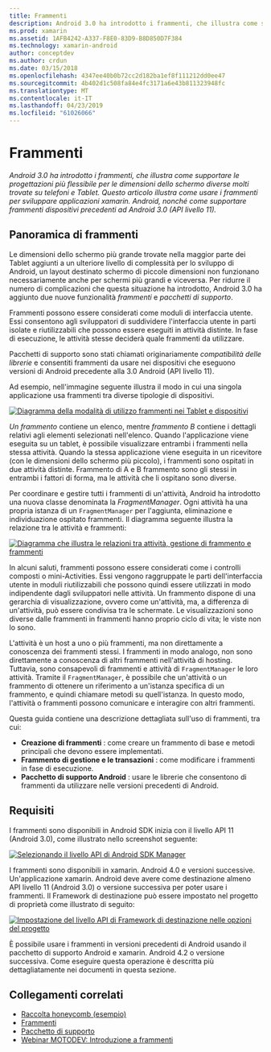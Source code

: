 ```yaml
---
title: Frammenti
description: Android 3.0 ha introdotto i frammenti, che illustra come supportare le progettazioni più flessibile per le dimensioni dello schermo diverse molti trovate su telefoni e Tablet. Questo articolo illustra come usare i frammenti per sviluppare applicazioni xamarin. Android, nonché come supportare frammenti dispositivi precedenti ad Android 3.0 (API livello 11).
ms.prod: xamarin
ms.assetid: 1AFB4242-A337-F8E0-83D9-B8D850D7F384
ms.technology: xamarin-android
author: conceptdev
ms.author: crdun
ms.date: 03/15/2018
ms.openlocfilehash: 4347ee40b0b72cc2d182ba1ef8f111212dd0ee47
ms.sourcegitcommit: 4b402d1c508fa84e4fc3171a6e43b811323948fc
ms.translationtype: MT
ms.contentlocale: it-IT
ms.lasthandoff: 04/23/2019
ms.locfileid: "61026066"
---
```

# <a name="fragments"></a>Frammenti

_Android 3.0 ha introdotto i frammenti, che illustra come supportare le progettazioni più flessibile per le dimensioni dello schermo diverse molti trovate su telefoni e Tablet. Questo articolo illustra come usare i frammenti per sviluppare applicazioni xamarin. Android, nonché come supportare frammenti dispositivi precedenti ad Android 3.0 (API livello 11)._

## <a name="fragments-overview"></a>Panoramica di frammenti

Le dimensioni dello schermo più grande trovate nella maggior parte dei Tablet aggiunti a un ulteriore livello di complessità per lo sviluppo di Android, un layout destinato schermo di piccole dimensioni non funzionano necessariamente anche per schermi più grandi e viceversa. Per ridurre il numero di complicazioni che questa situazione ha introdotto, Android 3.0 ha aggiunto due nuove funzionalità *frammenti* e *pacchetti di supporto*.

Frammenti possono essere considerati come moduli di interfaccia utente. Essi consentono agli sviluppatori di suddividere l'interfaccia utente in parti isolate e riutilizzabili che possono essere eseguiti in attività distinte. In fase di esecuzione, le attività stesse deciderà quale frammenti da utilizzare.

Pacchetti di supporto sono stati chiamati originariamente *compatibilità delle librerie* e consentiti frammenti da usare nei dispositivi che eseguono versioni di Android precedente alla 3.0 Android (API livello 11).

Ad esempio, nell'immagine seguente illustra il modo in cui una singola applicazione usa frammenti tra diverse tipologie di dispositivi.

[![Diagramma della modalità di utilizzo frammenti nei Tablet e dispositivi](images/00.png)](images/00.png#lightbox)

*Un frammento* contiene un elenco, mentre *frammento B* contiene i dettagli relativi agli elementi selezionati nell'elenco. Quando l'applicazione viene eseguita su un tablet, è possibile visualizzare entrambi i frammenti nella stessa attività. Quando la stessa applicazione viene eseguita in un ricevitore (con le dimensioni dello schermo più piccolo), i frammenti sono ospitati in due attività distinte. Frammento di A e B frammento sono gli stessi in entrambi i fattori di forma, ma le attività che li ospitano sono diverse.

Per coordinare e gestire tutti i frammenti di un'attività, Android ha introdotto una nuova classe denominata la *FragmentManager*. Ogni attività ha una propria istanza di un `FragmentManager` per l'aggiunta, eliminazione e individuazione ospitato frammenti. Il diagramma seguente illustra la relazione tra le attività e frammenti:

[![Diagramma che illustra le relazioni tra attività, gestione di frammento e frammenti](images/01.png)](images/01.png#lightbox)

In alcuni saluti, frammenti possono essere considerati come i controlli composti o mini-Activities. Essi vengono raggruppate le parti dell'interfaccia utente in moduli riutilizzabili che possono quindi essere utilizzati in modo indipendente dagli sviluppatori nelle attività. Un frammento dispone di una gerarchia di visualizzazione, ovvero come un'attività, ma, a differenza di un'attività, può essere condivisa tra le schermate. Le visualizzazioni sono diverse dalle frammenti in frammenti hanno proprio ciclo di vita; le viste non lo sono.

L'attività è un host a uno o più frammenti, ma non direttamente a conoscenza dei frammenti stessi. I frammenti in modo analogo, non sono direttamente a conoscenza di altri frammenti nell'attività di hosting. Tuttavia, sono consapevoli di frammenti e attività di `FragmentManager` le loro attività. Tramite il `FragmentManager`, è possibile che un'attività o un frammento di ottenere un riferimento a un'istanza specifica di un frammento, e quindi chiamare metodi su quell'istanza. In questo modo, l'attività o frammenti possono comunicare e interagire con altri frammenti.

Questa guida contiene una descrizione dettagliata sull'uso di frammenti, tra cui:

-   **Creazione di frammenti** : come creare un frammento di base e metodi principali che devono essere implementati.
-   **Frammento di gestione e le transazioni** : come modificare i frammenti in fase di esecuzione.
-   **Pacchetto di supporto Android** : usare le librerie che consentono di frammenti da utilizzare nelle versioni precedenti di Android.


## <a name="requirements"></a>Requisiti

I frammenti sono disponibili in Android SDK inizia con il livello API 11 (Android 3.0), come illustrato nello screenshot seguente:

[![Selezionando il livello API di Android SDK Manager](images/02.png)](images/02.png#lightbox)

I frammenti sono disponibili in xamarin. Android 4.0 e versioni successive. Un'applicazione xamarin. Android deve avere come destinazione almeno API livello 11 (Android 3.0) o versione successiva per poter usare i frammenti. Il Framework di destinazione può essere impostato nel progetto di proprietà come illustrato di seguito:

[![Impostazione del livello API di Framework di destinazione nelle opzioni del progetto](images/03-sml.png)](images/03.png#lightbox)

È possibile usare i frammenti in versioni precedenti di Android usando il pacchetto di supporto Android e xamarin. Android 4.2 o versione successiva. Come eseguire questa operazione è descritta più dettagliatamente nei documenti in questa sezione.


## <a name="related-links"></a>Collegamenti correlati

- [Raccolta honeycomb (esempio)](https://developer.xamarin.com/samples/monodroid/HoneycombGallery)
- [Frammenti](https://developer.android.com/guide/topics/fundamentals/fragments.html)
- [Pacchetto di supporto](https://developer.android.com/sdk/compatibility-library.html)
- [Webinar MOTODEV: Introduzione a frammenti](http://motodev.adobeconnect.com/p9h1aqk3ttn/)
